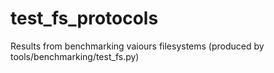 # test_fs_protocols
Results from benchmarking vaiours filesystems (produced by tools/benchmarking/test_fs.py)
